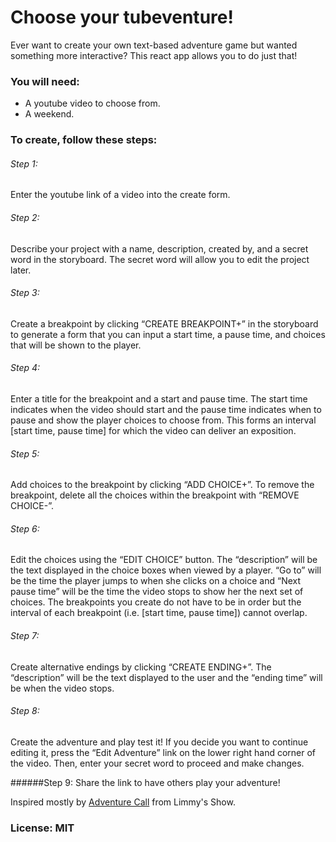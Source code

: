 # Choose your tubeventure!

Ever want to create your own text-based adventure game
but wanted something more interactive? This react app
allows you to do just that!

### You will need:

* A youtube video to choose from.
* A weekend.

### To create, follow these steps:

###### Step 1:
Enter the youtube link of a video into the create form.

###### Step 2:
Describe your project with a name, description, created by, and a secret word in the storyboard. The secret word will allow you to edit the project later.

###### Step 3:
Create a breakpoint by clicking “CREATE BREAKPOINT+” in the storyboard to generate a form that you can input a start time, a pause time, and choices that will be shown to the player.

###### Step 4:
Enter a title for the breakpoint and a start and pause time. The start time indicates when the video should start and the pause time indicates when to pause and show the player choices to choose from. This forms an interval [start time, pause time] for which the video can deliver an exposition.

###### Step 5:
Add choices to the breakpoint by clicking “ADD CHOICE+”. To remove the breakpoint, delete all the choices within the breakpoint with “REMOVE CHOICE-”.

###### Step 6:
Edit the choices using the “EDIT CHOICE” button. The “description” will be the text displayed in the choice boxes when viewed by a player. “Go to” will be the time the player jumps to when she clicks on a choice and “Next pause time” will be the time the video stops to show her the next set of choices. The breakpoints you create do not have to be in order but the interval of each breakpoint (i.e. [start time, pause time]) cannot overlap.

###### Step 7:
Create alternative endings by clicking “CREATE ENDING+”. The “description” will be the text displayed to the user and the “ending time” will be when the video stops.

###### Step 8:
Create the adventure and play test it! If you decide you want to continue editing it, press the “Edit Adventure” link on the lower right hand corner of the video. Then, enter your secret word to proceed and make changes.

######Step 9:
Share the link to have others play your adventure!


Inspired mostly by [Adventure Call](https://www.youtube.com/watch?v=xfKhDiUNOG0) from Limmy's Show.

### License: MIT
